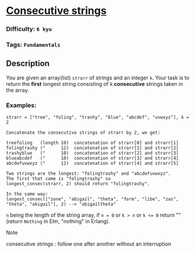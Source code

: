 # [Consecutive strings](https://www.codewars.com/kata/56a5d994ac971f1ac500003e)

### Difficulty: `6 kyu`

### Tags: `Fundamentals`

## Description

You are given an array(list) `strarr` of strings and an integer `k`. Your task is to return the **first** longest string consisting of k **consecutive** strings taken in the array.

### Examples:

```
strarr = ["tree", "foling", "trashy", "blue", "abcdef", "uvwxyz"], k = 2

Concatenate the consecutive strings of strarr by 2, we get:

treefoling   (length 10)  concatenation of strarr[0] and strarr[1]
folingtrashy ("      12)  concatenation of strarr[1] and strarr[2]
trashyblue   ("      10)  concatenation of strarr[2] and strarr[3]
blueabcdef   ("      10)  concatenation of strarr[3] and strarr[4]
abcdefuvwxyz ("      12)  concatenation of strarr[4] and strarr[5]

Two strings are the longest: "folingtrashy" and "abcdefuvwxyz".
The first that came is "folingtrashy" so 
longest_consec(strarr, 2) should return "folingtrashy".

In the same way:
longest_consec(["zone", "abigail", "theta", "form", "libe", "zas", "theta", "abigail"], 2) --> "abigailtheta"
```

`n` being the length of the string array, if `n = 0` or `k > n` or `k <= 0` return "" (return `Nothing` in Elm, "nothing" in Erlang).

> [!NOTE]
> consecutive strings : follow one after another without an interruption